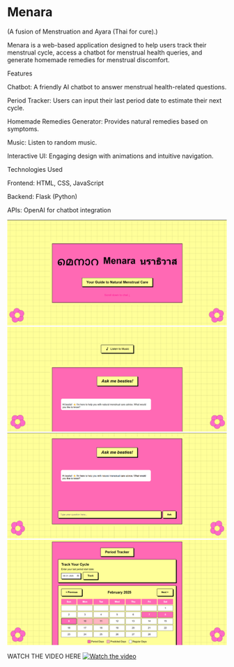# Menara
(A fusion of Menstruation and Ayara (Thai for cure).)

Menara is a web-based application designed to help users track their menstrual cycle, access a chatbot for menstrual health queries, and generate homemade remedies for menstrual discomfort.

Features

Chatbot: A friendly AI chatbot to answer menstrual health-related questions.

Period Tracker: Users can input their last period date to estimate their next cycle.

Homemade Remedies Generator: Provides natural remedies based on symptoms.

Music: Listen to random music.

Interactive UI: Engaging design with animations and intuitive navigation.

Technologies Used

Frontend: HTML, CSS, JavaScript

Backend: Flask (Python)

APIs: OpenAI for chatbot integration

![Menara Logo](images/landing.png)
![Menara Logo](images/music.png)
![Menara Logo](images/chatbot.png)
![Menara Logo](images/tracker.png)

WATCH THE VIDEO HERE
[![Watch the video](https://img.youtube.com/vi/VIDEO_ID/0.jpg)](https://youtu.be/GGuFkiQv35s)




